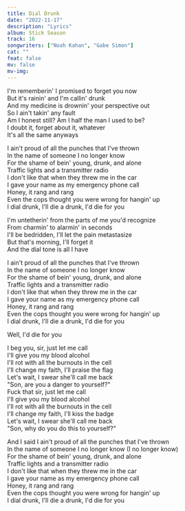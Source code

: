 ```yaml
---
title: Dial Drunk
date: "2022-11-17"
description: "Lyrics"
album: Stick Season
track: 16
songwriters: ["Noah Kahan", "Gabe Simon"]
cat: ""
feat: false
mv: false
mv-img:
---
```


<p className="verse-one">
I'm rememberin' I promised to forget you now <br />
But it's rainin' and I'm callin' drunk <br />
And my medicine is drownin' your perspective out <br />
So I ain't takin' any fault <br />
Am I honest still? Am I half the man I used to be? <br />
I doubt it, forget about it, whatever <br />
It's all the same anyways <br />
</p>
<p className="chorus">
I ain't proud of all the punches that I've thrown <br />
In the name of someone I no longer know <br />
For the shame of bein' young, drunk, and alone <br />
Traffic lights and a transmitter radio <br />
I don't like that when they threw me in the car <br />
I gave your name as my emergency phone call <br />
Honey, it rang and rang <br />
Even the cops thought you were wrong for hangin' up <br />
I dial drunk, I'll die a drunk, I'd die for you <br />
</p>
<p className="verse-two">
I'm untetherin' from the parts of me you'd recognize <br />
From charmin' to alarmin' in seconds <br />
I'll be bedridden, I'll let the pain metastasize <br />
But that's morning, I'll forget it <br />
And the dial tone is all I have <br />
</p>
<p className="chorus">
I ain't proud of all the punches that I've thrown <br />
In the name of someone I no longer know <br />
For the shame of bein' young, drunk, and alone <br />
Traffic lights and a transmitter radio <br />
I don't like that when they threw me in the car <br />
I gave your name as my emergency phone call <br />
Honey, it rang and rang <br />
Even the cops thought you were wrong for hangin' up <br />
I dial drunk, I'll die a drunk, I'd die for you <br />
</p>
<p className="post-chorus">
Well, I'd die for you <br />
</p>
<p className="bridge">
I beg you, sir, just let me call <br />
I'll give you my blood alcohol <br />
I'll rot with all the burnouts in the cell <br />
I'll change my faith, I'll praise the flag <br />
Let's wait, I swear she'll call me back <br />
"Son, are you a danger to yourself?" <br />
Fuck that sir, just let me call <br />
I'll give you my blood alcohol <br />
I'll rot with all the burnouts in the cell <br />
I'll change my faith, I'll kiss the badge <br />
Let's wait, I swear she'll call me back <br />
"Son, why do you do this to yourself?" <br />

</p>
<p className="chorus">
And I said I ain't proud of all the punches that I've thrown <br />
In the name of someone I no longer know (I no longer know) <br />
For the shame of bein' young, drunk, and alone <br />
Traffic lights and a transmitter radio <br />
I don't like that when they threw me in the car <br />
I gave your name as my emergency phone call <br />
Honey, it rang and rang <br />
Even the cops thought you were wrong for hangin' up <br />
I dial drunk, I'll die a drunk, I'd die for you <br />
</p>
